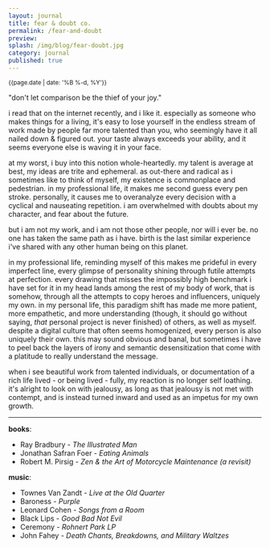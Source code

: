 ```yaml
---
layout: journal
title: fear & doubt co.
permalink: /fear-and-doubt
preview: 
splash: /img/blog/fear-doubt.jpg
category: journal
published: true
---
```


<small>{{page.date | date: '%B %-d, %Y'}}</small>

"don't let comparison be the thief of your joy."

i read that on the internet recently, and i like it. especially as someone who makes things for a living, it's easy to lose yourself in the endless stream of work made by people far more talented than you, who seemingly have it all nailed down & figured out. your taste always exceeds your ability, and it seems everyone else is waving it in your face. 

at my worst, i buy into this notion whole-heartedly. my talent is average at best, my ideas are trite and ephemeral. as out-there and radical as i sometimes like to think of myself, my existence is commonplace and pedestrian. in my professional life, it makes me second guess every pen stroke. personally, it causes me to overanalyze every decision with a cyclical and nauseating repetition. i am overwhelmed with doubts about my character, and fear about the future.

but i am not my work, and i am not those other people, nor will i ever be. no one has taken the same path as i have. birth is the last similar experience i've shared with any other human being on this planet. 

in my professional life, reminding myself of this makes me prideful in every imperfect line, every glimpse of personality shining through futile attempts at perfection. every drawing that misses the impossibly high benchmark i have set for it in my head lands among the rest of my body of work, that is somehow, through all the attempts to copy heroes and influencers, uniquely my own. in my personal life, this paradigm shift has made me more patient, more empathetic, and more understanding (though, it should go without saying, _that_ personal project is never finished) of others, as well as myself. despite a digital culture that often seems homogenized, every person is also uniquely their own. this may sound obvious and banal, but sometimes i have to peel back the layers of irony and semantic desensitization that come with a platitude to really understand the message. 

when i see beautiful work from talented individuals, or documentation of a rich life lived - or being lived - fully, my reaction is no longer self loathing. it's alright to look on with jealousy, as long as that jealousy is not met with contempt, and is instead turned inward and used as an impetus for my own growth. 


---

__books__:

 - Ray Bradbury - _The Illustrated Man_
 - Jonathan Safran Foer - _Eating Animals_
 - Robert M. Pirsig - _Zen & the Art of Motorcycle Maintenance (a revisit)_

__music__:

 - Townes Van Zandt - _Live at the Old Quarter_
 - Baroness - _Purple_
 - Leonard Cohen - _Songs from a Room_
 - Black Lips - _Good Bad Not Evil_
 - Ceremony - _Rohnert Park LP_
 - John Fahey - _Death Chants, Breakdowns, and Military Waltzes_
